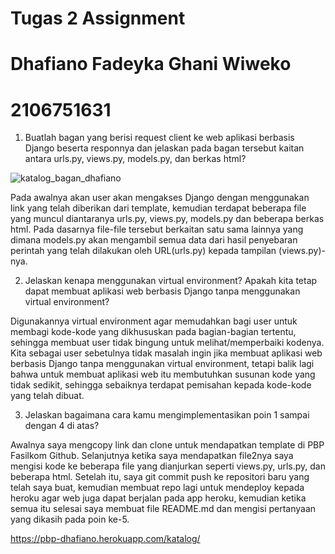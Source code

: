 # Tugas 2 Assignment
# Dhafiano Fadeyka Ghani Wiweko
# 2106751631

1. Buatlah bagan yang berisi request client ke web aplikasi berbasis Django beserta responnya dan jelaskan pada bagan tersebut kaitan antara urls.py, views.py, models.py, dan berkas html?

![katalog_bagan_dhafiano](https://user-images.githubusercontent.com/112342752/190219303-a42293aa-0b34-4911-a8cc-2a71f6896202.jpg)

Pada awalnya akan user akan mengakses Django dengan menggunakan link yang telah diberikan dari template, kemudian terdapat beberapa file yang muncul diantaranya urls.py, views.py, models.py dan beberapa berkas html. Pada dasarnya file-file tersebut berkaitan satu sama lainnya yang dimana models.py akan mengambil semua data dari hasil penyebaran perintah yang telah dilakukan oleh URL(urls.py) kepada tampilan (views.py)-nya.

2. Jelaskan kenapa menggunakan virtual environment? Apakah kita tetap dapat membuat aplikasi web berbasis Django tanpa menggunakan virtual environment?

Digunakannya virtual environment agar memudahkan bagi user untuk membagi kode-kode yang dikhususkan pada bagian-bagian tertentu, sehingga membuat user tidak bingung untuk melihat/memperbaiki kodenya. Kita sebagai user sebetulnya tidak masalah ingin jika membuat aplikasi web berbasis Django tanpa menggunakan virtual environment, tetapi balik lagi bahwa untuk membuat aplikasi web itu membutuhkan susunan kode yang tidak sedikit, sehingga sebaiknya terdapat pemisahan kepada kode-kode yang telah dibuat.

3. Jelaskan bagaimana cara kamu mengimplementasikan poin 1 sampai dengan 4 di atas?

Awalnya saya mengcopy link dan clone untuk mendapatkan template di PBP Fasilkom Github. Selanjutnya ketika saya mendapatkan file2nya saya mengisi kode ke beberapa file yang dianjurkan seperti views.py, urls.py, dan beberapa html. Setelah itu, saya git commit push ke repositori baru yang telah saya buat, kemudian membuat repo lagi untuk mendeploy kepada heroku agar web juga dapat berjalan pada app heroku, kemudian ketika semua itu selesai saya membuat file README.md dan mengisi pertanyaan yang dikasih pada poin ke-5.



https://pbp-dhafiano.herokuapp.com/katalog/

